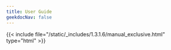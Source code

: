 ```yaml
---
title: User Guide
geekdocNav: false
---
```

{{< include file="/static/_includes/1.3.1.6/manual_exclusive.html" type="html" >}}